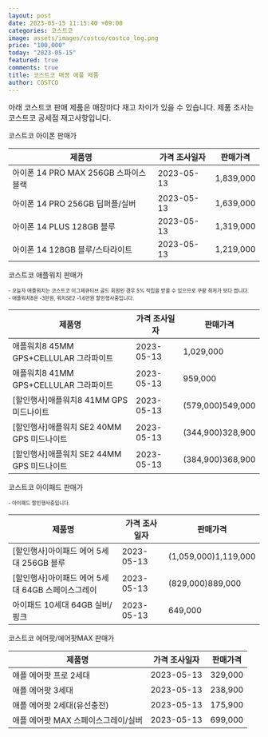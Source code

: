 ```yaml
---
layout: post
date: 2023-05-15 11:15:40 +09:00
categories: 코스트코
image: assets/images/costco/costco_log.png
price: "100,000"
today: "2023-05-15"
featured: true
comments: true
title: 코스트코 매장 애플 제품
author: COSTCO
---
```


<p style="font-size:15px">아래 코스트코 판매 제품은 매장마다 재고 차이가 있을 수 있습니다.
제품 조사는 코스트코 공세점 재고사항입니다.</p>
<main>
<P>코스트코 아이폰 판매가</P>
<table id="rwd-table">
  <thead>
    <tr>
      <th>제품명</th>
      <th>가격 조사일자</th>
      <th>판매가격</th>
    </tr>
  </thead>
  <tbody>
    <tr>
       <td>아이폰 14 PRO MAX 256GB 스파이스블랙</td>
       <td>2023-05-13</td>
       <td>1,839,000</td>
    </tr>
    <tr>
       <td>아이폰 14 PRO 256GB 딥퍼플/실버</td>
       <td>2023-05-13</td>
       <td>1,639,000</td>
    </tr>
    <tr>
       <td>아이폰 14 PLUS 128GB 블루</td>
       <td>2023-05-13</td>
       <td>1,319,000</td>
    </tr>
    <tr>
       <td>아이폰 14 128GB 블루/스타라이트</td>
       <td>2023-05-13</td>
       <td>1,219,000</td>
    </tr>
  </tbody>
</table>

<P>코스트코 애플워치 판매가</P>
<p style="font-size:10px">- 오늘자 애플워치는 코스트코 이그제큐티브 골드 회원인 경우 5% 적립을 받을 수 있으므로 쿠팡 최저가 보다 쌉니다.<br>
- 애플워치8은 -3만원, 워치SE2 -1.6만원 할인행사중입니다.</p>
<table id="rwd-table">
  <thead>
    <tr>
      <th>제품명</th>
      <th>가격 조사일자</th>
      <th>판매가격</th>
    </tr>
  </thead>
  <tbody>
    <tr>
       <td>애플워치8 45MM GPS+CELLULAR 그라파이트</td>
       <td>2023-05-13</td>
       <td>1,029,000</td>
    </tr>
    <tr>
       <td>애플워치8 41MM GPS+CELLULAR 그라파이트</td>
       <td>2023-05-13</td>
       <td>959,000</td>
    </tr>
    <tr>
       <td>[할인행사]애플워치8 41MM GPS 미드나이트</td>
       <td>2023-05-13</td>
       <td>(579,000)549,000</td>
    </tr>
    <tr>
       <td>[할인행사]애플워치 SE2 40MM GPS 미드나이트</td>
       <td>2023-05-13</td>
       <td>(344,900)328,900</td>
    </tr>
    <tr>
       <td>[할인행사]애플워치 SE2 44MM GPS 미드나이트</td>
       <td>2023-05-13</td>
       <td>(384,900)368,900</td>
    </tr>    
  </tbody>
</table>

<P>코스트코 아이패드 판매가</P>
<p style="font-size:10px">- 아이패드 할인행사중입니다.</p>
<table id="rwd-table">
  <thead>
    <tr>
      <th>제품명</th>
      <th>가격 조사일자</th>
      <th>판매가격</th>
    </tr>
  </thead>
  <tbody>
    <tr>
       <td>[할인행사]아이패드 에어 5세대 256GB 블루</td>
       <td>2023-05-13</td>
       <td>(1,059,000)1,119,000</td>
    </tr>
    <tr>
       <td>[할인행사]아이패드 에어 5세대 64GB 스페이스그레이</td>
       <td>2023-05-13</td>
       <td>(829,000)889,000</td>
    </tr>
    <tr>
       <td>아이패드 10세대 64GB 실버/핑크</td>
       <td>2023-05-13</td>
       <td>649,000</td>
    </tr>    
  </tbody>
</table>

<P>코스트코 에어팟/에어팟MAX 판매가</P>
<table id="rwd-table">
  <thead>
    <tr>
      <th>제품명</th>
      <th>가격 조사일자</th>
      <th>판매가격</th>
    </tr>
  </thead>
  <tbody>
    <tr>
       <td>애플 에어팟 프로 2세대</td>
       <td>2023-05-13</td>
       <td>329,000</td>
    </tr>
    <tr>
       <td>애플 에어팟 3세대</td>
       <td>2023-05-13</td>
       <td>238,900</td>
    </tr>
    <tr>
       <td>애플 에어팟 2세대(유선충전)</td>
       <td>2023-05-13</td>
       <td>175,900</td>
    </tr> 
    <tr>
       <td>애플 에어팟 MAX 스페이스그레이/실버</td>
       <td>2023-05-13</td>
       <td>699,000</td>
    </tr>           
  </tbody>
</table>

</main>